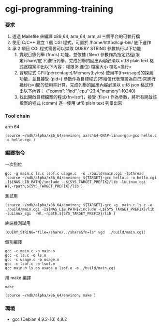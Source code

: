 # cgi-programming-training

### 要求

1. 透過 Mailefile 來編譯 x86_64, arm_64, arm_al 三個平台的可執行檔
2. 使用 C/C++ 建立 1 個 CGI 程式，可置於 /home/htttpd/cgi-bin/ 底下運作
3. 承 2 項目 CGI 程式需要可以擷取 QUERY STRING 參數執行以下功能
   1. 實現目錄列舉 (fn=ls) 功能，並依據 (file=) 參數作為指定路徑(限定/share/底下)進行列舉，完成列舉的回應內容必須以 utf8 plain text 格式逐檔案印出以下內容：權限(8 進位) 檔案大小 檔名<換行>
   2. 實現程式 CPU(percentage)/Memory(bytes) 使用率(fn=usage)的探測功能，並且接受 (pid=) 參數作為目標程式(不給值代表預設為自己)來進行幾秒(s=)間的使用率計算，完成列舉的回應內容必須以 utf8 json 格式印出以下內容： {"comm":"find","cpu":23.4,"memory":10240}
   3. 找出開啟目標檔案的程式(fn=lsof)，接受 (file=) 作為參數，將所有開啟該檔案的程式 (comm) 逐一使用 utf8 plain text 列舉出來

### Tool chain

arm 64

```console
(source ~/ndk/alpha/x86_64/environ; aarch64-QNAP-linux-gnu-gcc hello.c -o hello.cgi )
```

### 編譯指令

一次到位

```console
gcc -g main.c ls.c lsof.c usage.c  -o ./build/main.cgi -lpthread
(source ~/ndk/alpha/x86_64/environ; ${TARGET}-gcc hello.c -o hello.cgi -I${NAS_LIB_PATH}/include -L${SYS_TARGET_PREFIX}/lib -luLinux_cgi  -Wl,-rpath,${SYS_TARGET_PREFIX}/lib )

```

測試用

```
(source ~/ndk/alpha/x86_64/environ; ${TARGET}-gcc -g  main.c ls.c -o ./build/main.cgi -I${NAS_LIB_PATH}/include -L${SYS_TARGET_PREFIX}/lib -luLinux_cgi  -Wl,-rpath,${SYS_TARGET_PREFIX}/lib )
```

終端機測試用

```
(QUERY_STRING="file=/share/../share&fn=ls" vgd  ./build/main.cgi)
```

個別編譯

```console
gcc -c main.c -o main.o
gcc -c ls.c -o ls.o
gcc -c usage.c -o usage.o
gcc -c lsof.c -o lsof.o
gcc main.o ls.oo usage.o lsof.o -o ./build/main.cgi
```

用 make 編譯

```console
make
```

```console
(source ~/ndk/alpha/x86_64/environ; make )
```

### 環境

- gcc (Debian 4.9.2-10) 4.9.2
